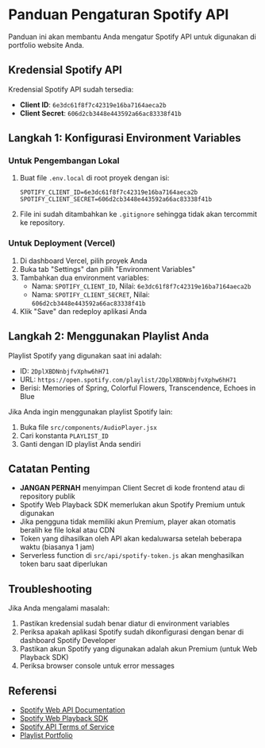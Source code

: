 # Panduan Pengaturan Spotify API

Panduan ini akan membantu Anda mengatur Spotify API untuk digunakan di portfolio website Anda.

## Kredensial Spotify API

Kredensial Spotify API sudah tersedia:

- **Client ID**: `6e3dc61f8f7c42319e16ba7164aeca2b`
- **Client Secret**: `606d2cb3448e443592a66ac83338f41b`

## Langkah 1: Konfigurasi Environment Variables

### Untuk Pengembangan Lokal

1. Buat file `.env.local` di root proyek dengan isi:
   ```
   SPOTIFY_CLIENT_ID=6e3dc61f8f7c42319e16ba7164aeca2b
   SPOTIFY_CLIENT_SECRET=606d2cb3448e443592a66ac83338f41b
   ```

2. File ini sudah ditambahkan ke `.gitignore` sehingga tidak akan tercommit ke repository.

### Untuk Deployment (Vercel)

1. Di dashboard Vercel, pilih proyek Anda
2. Buka tab "Settings" dan pilih "Environment Variables"
3. Tambahkan dua environment variables:
   - Nama: `SPOTIFY_CLIENT_ID`, Nilai: `6e3dc61f8f7c42319e16ba7164aeca2b`
   - Nama: `SPOTIFY_CLIENT_SECRET`, Nilai: `606d2cb3448e443592a66ac83338f41b`
4. Klik "Save" dan redeploy aplikasi Anda

## Langkah 2: Menggunakan Playlist Anda

Playlist Spotify yang digunakan saat ini adalah:
- ID: `2DplXBDNnbjfvXphw6hH71`
- URL: `https://open.spotify.com/playlist/2DplXBDNnbjfvXphw6hH71`
- Berisi: Memories of Spring, Colorful Flowers, Transcendence, Echoes in Blue

Jika Anda ingin menggunakan playlist Spotify lain:

1. Buka file `src/components/AudioPlayer.jsx`
2. Cari konstanta `PLAYLIST_ID`
3. Ganti dengan ID playlist Anda sendiri

## Catatan Penting

- **JANGAN PERNAH** menyimpan Client Secret di kode frontend atau di repository publik
- Spotify Web Playback SDK memerlukan akun Spotify Premium untuk digunakan
- Jika pengguna tidak memiliki akun Premium, player akan otomatis beralih ke file lokal atau CDN
- Token yang dihasilkan oleh API akan kedaluwarsa setelah beberapa waktu (biasanya 1 jam)
- Serverless function di `src/api/spotify-token.js` akan menghasilkan token baru saat diperlukan

## Troubleshooting

Jika Anda mengalami masalah:

1. Pastikan kredensial sudah benar diatur di environment variables
2. Periksa apakah aplikasi Spotify sudah dikonfigurasi dengan benar di dashboard Spotify Developer
3. Pastikan akun Spotify yang digunakan adalah akun Premium (untuk Web Playback SDK)
4. Periksa browser console untuk error messages

## Referensi

- [Spotify Web API Documentation](https://developer.spotify.com/documentation/web-api/)
- [Spotify Web Playback SDK](https://developer.spotify.com/documentation/web-playback-sdk/)
- [Spotify API Terms of Service](https://developer.spotify.com/terms/)
- [Playlist Portfolio](https://open.spotify.com/playlist/2DplXBDNnbjfvXphw6hH71) 